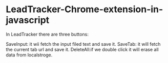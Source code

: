 # LeadTracker-Chrome-extension-in-javascript
In LeadTracker there are three buttons:

SaveInput: it wii fetch the input filed text and save it.
SaveTab: it will fetch the current tab url and save it.
DeleteAll:if we double click it will erase all data from localstroge.
